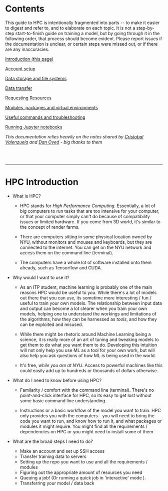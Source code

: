 # Contents

This guide to HPC is intentionally fragmented into parts -- to make it easier to digest and refer to, and to elaborate on each topic. It is not a step-by-step start-to-finish guide on training a model, but by going through it in the following order, that process should become evident. Please report issues if the documentation is unclear, or certain steps were missed out, or if there are any inaccuracies. 



[Introduction (this page)](/)

[Account setup](/account.md)

[Data storage and file systems](/storage.md)

[Data transfer](/transfer.md)

[Requesting Resources](/resources.md)

[Modules, packages and virtual environments](/modules.md)

[Useful commands and troubleshooting](/useful.md)

[Running Jupyter notebooks](/jupyter.md)



*This documentation relies heavily on the notes shared by [Cristobal Valenzuela](https://github.com/cvalenzuela/hpc) and [Dan Oved](https://github.com/oveddan/itp_presentations/blob/master/hpc/getting_started.md) - big thanks to them*



<br><br>

---





# HPC Introduction

* What is HPC?
  * HPC stands for *High Performance Computing*. Essentially, a lot of big computers to run tasks that are too intensive for your computer, or that your computer simply can't do because of compatibility issues or limited hardware. If you come from 3D world, it's similar to the concept of render farms.
  
  * There are computers sitting in some physical location owned by NYU, without monitors and mouses and keyboards, but they are connected to the internet. You can get on the NYU network and access them on the command line (terminal). 
  
  * The computers have a whole lot of software installed onto them already, such as Tensorflow and CUDA. 
  
    
  
* Why would I want to use it? 
  * As an ITP student, machine learning is probably one of the main reasons HPC would be useful to you. While there's a lot of models out there that you can use, its sometime more interesting / fun / useful to train your own models. The relationship between input data and output can become a lot clearer when you train your own models, helping one to understand the workings and limitations of the algorithms, how they can be harnessed as *tools*, and how they can be exploited  and misused. 
  
  * While there might be rhetoric around Machine Learning being a science, it is really more of an art of tuning and tweaking models to get them to do what you want them to do. Developing this intuition will not only help you use ML as a tool for your own work, but will also help you ask questions of how ML is being used in the world.  
  
  * It's free, *while you are at NYU*. Access to powerful machines like this could easily add up to hundreds or thousands of dollars otherwise. 
  
    
  
* What do I need to know before using HPC?
  
  * Familarity / comfort with the command line (terminal). There's no point-and-click interface for HPC, so its easy to get lost without some basic command line understanding. 
  
  * Instructions or a basic workflow of the model you want to train. HPC only provides you with the computers - you will need to bring the code you want to run, and know how to run it, and what packages or modules it might require. You might find all the requirements / dependencies on HPC or you might need to install some of them
  
    
  
* What are the broad steps I need to do?
  * Make an account and set up SSH access
  * Transfer training data to servers 
  * Setting up the repo you want to use and all the requirements / modules
  * Figuring out the appropriate amount of resources you need
  * Queuing a job! (Or running a quick job in 'interactive' mode ). 
  * Transferring your model / data back 
  
  

